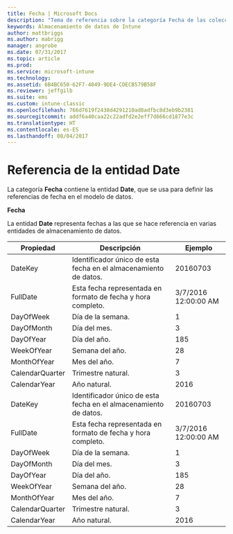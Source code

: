 ```yaml
---
title: Fecha | Microsoft Docs
description: "Tema de referencia sobre la categoría Fecha de las colecciones de entidades de la API de Almacenamiento de datos de Intune."
keywords: Almacenamiento de datos de Intune
author: mattbriggs
ms.author: mabrigg
manager: angrobe
ms.date: 07/31/2017
ms.topic: article
ms.prod: 
ms.service: microsoft-intune
ms.technology: 
ms.assetid: 6B4BC650-62F7-4049-9DE4-CDECB579B58F
ms.reviewer: jeffgilb
ms.suite: ems
ms.custom: intune-classic
ms.openlocfilehash: 766d7619f2438d4291210ad8adfbc8d3eb9b2381
ms.sourcegitcommit: addf6a40caa22c22adfd2e2eff7d666cd1877e3c
ms.translationtype: HT
ms.contentlocale: es-ES
ms.lasthandoff: 08/04/2017
---
```

# <a name="reference-for-date-entity"></a>Referencia de la entidad Date

La categoría **Fecha** contiene la entidad **Date**, que se usa para definir las referencias de fecha en el modelo de datos.

**Fecha**

La entidad **Date** representa fechas a las que se hace referencia en varias entidades de almacenamiento de datos.

| Propiedad  | Descripción | Ejemplo |
|---------|------------|--------|
| DateKey |Identificador único de esta fecha en el almacenamiento de datos. | 20160703 |
| FullDate |Esta fecha representada en formato de fecha y hora completo. | 3/7/2016 12:00:00 AM |
| DayOfWeek |Día de la semana. |1 |
| DayOfMonth |Día del mes. |3 |
| DayOfYear |Día del año. |185 |
| WeekOfYear |Semana del año. |28 |
| MonthOfYear |Mes del año. |7 |
| CalendarQuarter |Trimestre natural. |3 |
| CalendarYear |Año natural. |2016 |
| DateKey |Identificador único de esta fecha en el almacenamiento de datos. |20160703 |
| FullDate |Esta fecha representada en formato de fecha y hora completo. | 3/7/2016 12:00:00 AM |
| DayOfWeek |Día de la semana. |1 |
| DayOfMonth |Día del mes. |3 |
| DayOfYear |Día del año. |185 |
| WeekOfYear |Semana del año. |28 |
| MonthOfYear |Mes del año. |7 |
| CalendarQuarter |Trimestre natural. |3 |
| CalendarYear |Año natural. |2016 |
